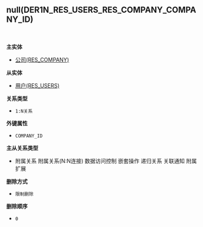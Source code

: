 ## null(DER1N_RES_USERS_RES_COMPANY_COMPANY_ID) <!-- {docsify-ignore-all} -->



<br>
<p class="panel-title"><b>主实体</b></p>

* [公司(RES_COMPANY)](module/base/res_company)

<p class="panel-title"><b>从实体</b></p>

* [用户(RES_USERS)](module/base/res_users)

<p class="panel-title"><b>关系类型</b></p>

* `1:N关系`

<p class="panel-title"><b>外键属性</b></p>

* `COMPANY_ID`

<p class="panel-title"><b>主从关系类型</b></p>

* <i class="fa fa-square"/></i> 附属关系 <i class="fa fa-square"/></i> 附属关系(N:N连接) <i class="fa fa-square"/></i> 数据访问控制 <i class="fa fa-square"/></i> 嵌套操作 <i class="fa fa-square"/></i> 递归关系 <i class="fa fa-square"/></i> 关联通知 <i class="fa fa-square"/></i> 附属扩展

<p class="panel-title"><b>删除方式</b></p>

* `限制删除`

<p class="panel-title"><b>删除顺序</b></p>

* `0`
